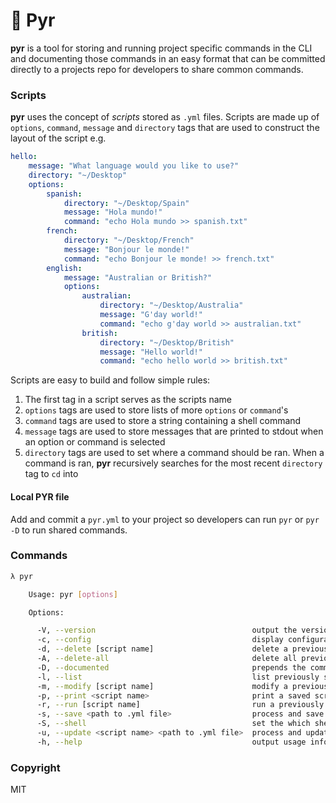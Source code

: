 # 📜 Pyr

__pyr__ is a tool for storing and running project specific commands in the CLI and documenting those commands in an easy format that can be committed directly to a projects repo for developers to share common commands.

### Scripts

__pyr__ uses the concept of _scripts_ stored as `.yml` files. Scripts are made up of `options`, `command`, `message` and `directory` tags that are used to construct the layout of the script e.g.

```yaml
hello:
    message: "What language would you like to use?"
    directory: "~/Desktop"
    options:
        spanish:
            directory: "~/Desktop/Spain"
            message: "Hola mundo!"
            command: "echo Hola mundo >> spanish.txt"
        french:
            directory: "~/Desktop/French"
            message: "Bonjour le monde!"
            command: "echo Bonjour le monde! >> french.txt"
        english:
            message: "Australian or British?"
            options:
                australian:
                    directory: "~/Desktop/Australia"
                    message: "G'day world!"
                    command: "echo g'day world >> australian.txt"
                british:
                    directory: "~/Desktop/British"
                    message: "Hello world!"
                    command: "echo hello world >> british.txt"
```

Scripts are easy to build and follow simple rules:
1. The first tag in a script serves as the scripts name
2. `options` tags are used to store lists of more `options` or `command`'s
3. `command` tags are used to store a string containing a shell command
4. `message` tags are used to store messages that are printed to stdout when an option or command is selected
5. `directory` tags are used to set where a command should be ran. When a command is ran, __pyr__ recursively searches for the most recent `directory` tag to `cd` into

#### Local PYR file
Add and commit a `pyr.yml` to your project so developers can run `pyr` or `pyr -D` to run shared commands.

### Commands

```sh
λ pyr

    Usage: pyr [options]

    Options:

      -V, --version                                   output the version number
      -c, --config                                    display configuration
      -d, --delete [script name]                      delete a previously saved script
      -A, --delete-all                                delete all previously saved scripts
      -D, --documented                                prepends the command to the questions when running a script
      -l, --list                                      list previously saved scripts
      -m, --modify [script name]                      modify a previously saved script
      -p, --print <script name>                       print a saved script
      -r, --run [script name]                         run a previously saved script
      -s, --save <path to .yml file>                  process and save a script
      -S, --shell                                     set the which shell should run commands
      -u, --update <script name> <path to .yml file>  process and update a script
      -h, --help                                      output usage information
```

### Copyright
MIT
